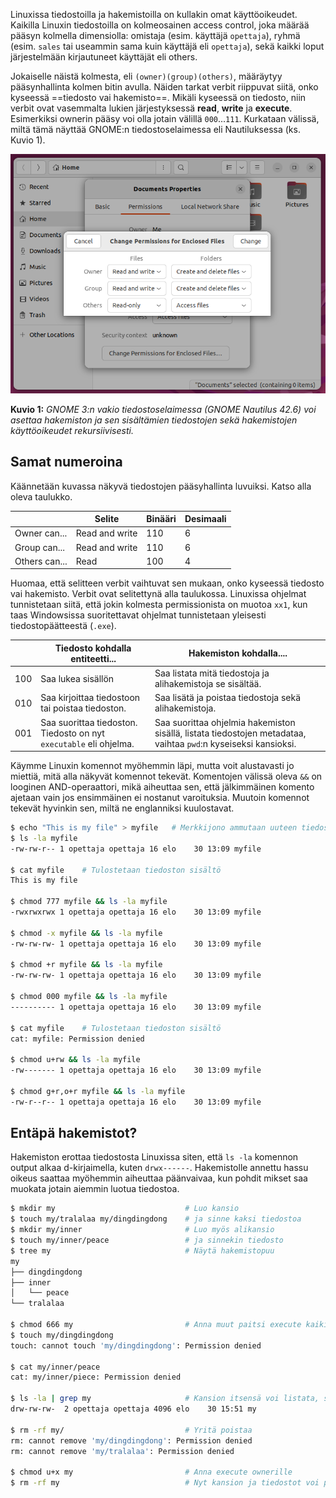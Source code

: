 Linuxissa tiedostoilla ja hakemistoilla on kullakin omat käyttöoikeudet. Kaikilla Linuxin tiedostoilla on kolmeosainen access control, joka määrää pääsyn kolmella dimensiolla: omistaja (esim. käyttäjä `opettaja`), ryhmä (esim. `sales` tai useammin sama kuin käyttäjä eli `opettaja`), sekä kaikki loput järjestelmään kirjautuneet käyttäjät eli others.

Jokaiselle näistä kolmesta, eli `(owner)(group)(others)`, määräytyy pääsynhallinta kolmen bitin avulla. Näiden tarkat verbit riippuvat siitä, onko kyseessä ==tiedosto vai hakemisto==. Mikäli kyseessä on tiedosto, niin verbit ovat vasemmalta lukien järjestyksessä **read**,  **write** ja **execute**.  Esimerkiksi ownerin pääsy voi olla jotain välillä `000`...`111`. Kurkataan välissä, miltä tämä näyttää GNOME:n tiedostoselaimessa eli Nautiluksessa (ks. Kuvio 1).



![Nautilus File Permissions](../images/nautilus-file-folders-permissions.png)

**Kuvio 1:** *GNOME 3:n vakio tiedostoselaimessa (GNOME Nautilus 42.6) voi asettaa hakemiston ja sen sisältämien tiedostojen sekä hakemistojen käyttöoikeudet rekursiivisesti.*



## Samat numeroina

Käännetään kuvassa näkyvä tiedostojen pääsyhallinta luvuiksi. Katso alla oleva taulukko.

|               | Selite         | Binääri | Desimaali |
| ------------- | -------------- | ------- | --------- |
| Owner can...  | Read and write | 110     | 6         |
| Group can...  | Read and write | 110     | 6         |
| Others can... | Read           | 100     | 4         |

Huomaa, että selitteen verbit vaihtuvat sen mukaan, onko kyseessä tiedosto vai hakemisto. Verbit ovat selitettynä alla taulukossa. Linuxissa ohjelmat tunnistetaan siitä, että jokin kolmesta permissionista on muotoa `xx1`, kun taas Windowsissa suoritettavat ohjelmat tunnistetaan yleisesti tiedostopäätteestä (`.exe`).

|      | Tiedosto kohdalla entiteetti...                              | Hakemiston kohdalla....                                      |
| ---- | ------------------------------------------------------------ | ------------------------------------------------------------ |
| 100  | Saa lukea sisällön                                           | Saa listata mitä tiedostoja ja alihakemistoja se sisältää.   |
| 010  | Saa kirjoittaa tiedostoon tai poistaa tiedoston.             | Saa lisätä ja poistaa tiedostoja sekä alihakemistoja.        |
| 001  | Saa suorittaa tiedoston. Tiedosto on nyt `executable` eli ohjelma. | Saa suorittaa ohjelmia hakemiston sisällä, listata tiedostojen metadataa, vaihtaa `pwd`:n kyseiseksi kansioksi. |

Käymme Linuxin komennot myöhemmin läpi, mutta voit alustavasti jo miettiä, mitä alla näkyvät komennot tekevät. Komentojen välissä oleva `&&` on looginen AND-operaattori, mikä aiheuttaa sen, että jälkimmäinen komento ajetaan vain jos ensimmäinen ei nostanut varoituksia. Muutoin komennot tekevät hyvinkin sen, miltä ne englanniksi kuulostavat.

```bash
$ echo "This is my file" > myfile   # Merkkijono ammutaan uuteen tiedostoon
$ ls -la myfile
-rw-rw-r-- 1 opettaja opettaja 16 elo    30 13:09 myfile

$ cat myfile    # Tulostetaan tiedoston sisältö
This is my file

$ chmod 777 myfile && ls -la myfile
-rwxrwxrwx 1 opettaja opettaja 16 elo    30 13:09 myfile

$ chmod -x myfile && ls -la myfile
-rw-rw-rw- 1 opettaja opettaja 16 elo    30 13:09 myfile

$ chmod +r myfile && ls -la myfile
-rw-rw-rw- 1 opettaja opettaja 16 elo    30 13:09 myfile

$ chmod 000 myfile && ls -la myfile
---------- 1 opettaja opettaja 16 elo    30 13:09 myfile

$ cat myfile    # Tulostetaan tiedoston sisältö
cat: myfile: Permission denied

$ chmod u+rw && ls -la myfile
-rw------- 1 opettaja opettaja 16 elo    30 13:09 myfile

$ chmod g+r,o+r myfile && ls -la myfile
-rw-r--r-- 1 opettaja opettaja 16 elo    30 13:09 myfile
```



## Entäpä hakemistot?

Hakemiston erottaa tiedostosta Linuxissa siten, että `ls -la` komennon output alkaa d-kirjaimella, kuten `drwx------`. Hakemistolle annettu hassu oikeus saattaa myöhemmin aiheuttaa päänvaivaa, kun pohdit mikset saa muokata jotain aiemmin luotua tiedostoa.

```sh
$ mkdir my                             # Luo kansio
$ touch my/tralalaa my/dingdingdong    # ja sinne kaksi tiedostoa
$ mkdir my/inner                       # Luo myös alikansio
$ touch my/inner/peace                 # ja sinnekin tiedosto
$ tree my                              # Näytä hakemistopuu
my
├── dingdingdong
├── inner
│   └── peace
└── tralalaa

$ chmod 666 my                         # Anna muut paitsi execute kaikille
$ touch my/dingdingdong
touch: cannot touch 'my/dingdingdong': Permission denied

$ cat my/inner/peace
cat: my/inner/piece: Permission denied

$ ls -la | grep my                     # Kansion itsensä voi listata, sisältöä ei.
drw-rw-rw-  2 opettaja opettaja 4096 elo    30 15:51 my

$ rm -rf my/                           # Yritä poistaa
rm: cannot remove 'my/dingdingdong': Permission denied
rm: cannot remove 'my/tralalaa': Permission denied

$ chmod u+x my                         # Anna execute ownerille
$ rm -rf my                            # Nyt kansion ja tiedostot voi poistaa
```



